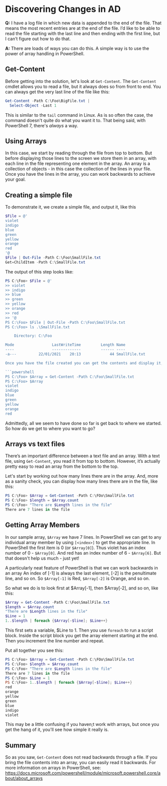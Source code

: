 # Discovering Changes in AD

**Q:** I have a log file in which new data is appended to the end of the file.
That means the most recent entries are at the end of the file. 
I’d like to be able to read the file starting with the last line and then ending with the first line, but I can’t figure out how to do that.

**A:**  There are loads of ways you can do this. 
A simple way is to use the power of array handling in PowerShell.

## Get-Content
Before getting into the solution, let's look at ``Get-Content``.
The ``Get-Content`` cmdlet allows you to read a file, but it always does so from front to end.
You can always get the very last line of the file like this:

```powershell
Get-Content -Path C:\Foo\BigFile.txt |
  Select-Object -Last 1
```

This is similar to the ``tail`` command in Linux.
As is so often the case, the command doesn't quite do what you want it to.
That being said, with PowerShell 7, there's _always_ a way.

## Using Arrays

In this case, we start by reading through the file from top to bottom.
But before displaying those lines to the screen we store them in an array, with each line in the file representing one element in the array.
An array is a collection of objects - in this case the collection of the lines in your file.
Once you have the lines in the array, you can work backwards to achieve your goal.

## Creating a simple file

To demonstrate it, we create a simple file, and output it, like this

```powershell
$File = @'
violet
indigo
blue
green
yellow
orange
red
'@
$File | Out-File -Path C:\Foo\SmallFile.txt
Get=ChildItem -Path C:\SmallFile.txt
```

The output of this step looks like:

```powershell
PS C:\Foo> $File = @'
>> violet
>> indigo
>> blue
>> green
>> yellow
>> orange
>> red
>> '@
PS C:\Foo> $File | Out-File -Path C:\Foo\SmallFile.txt
PS C:\Foo> ls .\SmallFile.txt

    Directory: C:\Foo

Mode                 LastWriteTime         Length Name
----                 -------------         ------ ----
-a---          22/01/2021    20:13             44 SmallFile.txt

Once you have the file created you can get the contents and display it, like this:

```powershell
PS C:\Foo> $Array = Get-Content -Path C:\Foo\SmallFile.txt
PS C:\Foo> $Array
violet
indigo
blue
green
yellow
orange
red
```

Admittedly, all we seem to have done so far is get back to where we started.
So how do we get to where you want to go?

## Arrays vs text files

There’s an important difference between a text file and an array.
With a text file, using ``Get-Content``, you read it from top to bottom.
However, it’s actually pretty easy to read an array from the bottom to the top.

Let's start by working out how many lines there are in the array.
And, more as a sanity check, you can display how many lines there are in the file, like this:

```powershell
PS C:\Foo> $Array = Get-Content -Path C:\FOo\SmallFile.txt
PS C:\Foo> $length = $Array.count
PS C:\Foo> "There are $Length lines in the file"
There are 7 lines in the file
```
## Getting Array Members

In our sample array, ``$Array`` we have 7 lines.
In PowerShell we can get to any individual array member by using ``[<index>]`` to get the appropriate line.
In PowerShell the first item is 0 (or ``$Array[0]``).
Thus violet has an index number of 0 - ``$Array[0]``.
And  red has an index number of 6 - ``$Array[6]``.
But that doesn't help us much - just yet!

A particularly neat feature of PowerShell is that we can work backwards in an array
An index of [-1] is always the last element, [-2] is the penultimate line, and so on.
So ``$Array[-1]`` is Red, ``$Array[-2]`` is Orange, and so on.

So what we do is to look first at $Array[-1], then $Array[-2], and so on, like this:

```powershell
$Array = Get-Content -Path C:\Foo\SmallFile.txt
$length = $Array.count
"There are $Length lines in the file"
$Line = 1
1..$length | foreach {$Array[-$line]; $Line++}
```

This first sets a variable, $Line to 1.
Then you use ``foreach`` to run a script block.
Inside the script block you get the array element starting at the end.
Then you increment the line number and repeat.

Put all together you see this:

```powershell
PS C:\Foo> $Array = Get-Content -Path C:\FOo\SmallFile.txt
PS C:\Foo> $length = $Array.count
PS C:\Foo> "There are $Length lines in the file"
There are 7 lines in the file
PS C:\Foo> $Line = 1
PS C:\Foo> 1..$length | foreach {$Array[-$line]; $Line++}
red
orange
yellow
green
blue
indigo
violet

```

This may be a little confusing if you haven;t work with arrays, but once you get the hang of it, you'll see how simple it really is.

## Summary

So as you saw, ``Get-Content`` does not read backwards through a file.
If you bring the file contents into an array, you can easily read it backwards.
For more information on arrays in PowerShell, see: <https://docs.microsoft.com/powershell/module/microsoft.powershell.core/about/about_arrays>